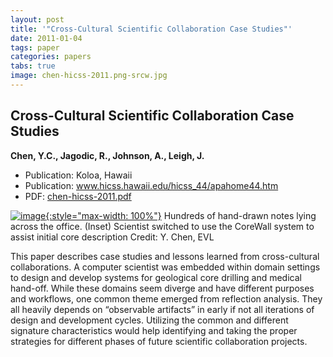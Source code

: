 ```yaml
---
layout: post
title: '"Cross-Cultural Scientific Collaboration Case Studies"'
date: 2011-01-04
tags: paper
categories: papers
tabs: true
image: chen-hicss-2011.png-srcw.jpg
---
```


## Cross-Cultural Scientific Collaboration Case Studies
**Chen, Y.C., Jagodic, R., Johnson, A., Leigh, J.**
- Publication: Koloa, Hawaii
- Publication: www.hicss.hawaii.edu/hicss_44/apahome44.htm
- PDF: [chen-hicss-2011.pdf](/documents/chen-hicss-2011.pdf)


[![image](https://www.evl.uic.edu/output/originals/chen-hicss-2011.png-srcw.jpg){:style="max-width: 100%"}](https://www.evl.uic.edu/output/originals/chen-hicss-2011.png-srcw.jpg)
Hundreds of hand-drawn notes lying across the office. (Inset) Scientist switched to use the CoreWall system to assist initial core description
Credit: Y. Chen, EVL

This paper describes case studies and lessons learned from cross-cultural collaborations. A computer scientist was embedded within domain settings to design and develop systems for geological core drilling and medical hand-off. While these domains seem diverge and have different purposes and workflows, one common theme emerged from reflection analysis. They all heavily depends on &ldquo;observable artifacts&rdquo; in early if not all iterations of design and development cycles. Utilizing the common and different signature characteristics would help identifying and taking the proper strategies for different phases of future scientific collaboration projects.